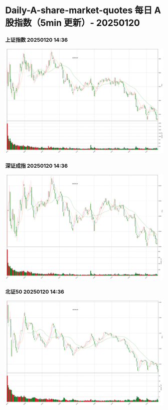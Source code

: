 
# Daily-A-share-market-quotes 每日 A 股指数（5min 更新）- 20250120

### 上证指数 20250120 14:36
![](./fig/2025/1/20250120-sh000001.png)

### 深证成指 20250120 14:36
![](./fig/2025/1/20250120-sz399001.png)

### 北证50 20250120 14:36
![](./fig/2025/1/20250120-bj899050.png)

